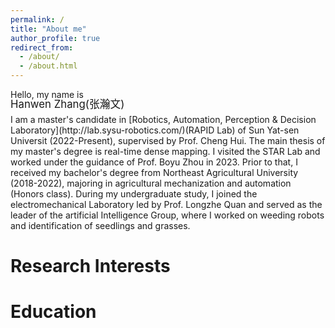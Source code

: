 ```yaml
---
permalink: /
title: "About me"
author_profile: true
redirect_from: 
  - /about/
  - /about.html
---
```




<!-- Hello, my name is -->
<p>
Hello, my name is
</p>
<p style="font-size: 1.2em; margin-top: -20px; margin-bottom: 5px;">
Hanwen Zhang(张瀚文)
</p>
I am a master's candidate in [Robotics, Automation, Perception & Decision Laboratory](http://lab.sysu-robotics.com/)(RAPID Lab) of Sun Yat-sen Universit (2022-Present), supervised by Prof. Cheng Hui. The main thesis of my master's degree is real-time dense mapping. I visited the STAR Lab and worked under the guidance of Prof. Boyu Zhou in 2023. 
Prior to that, I received my bachelor's degree from Northeast Agricultural University (2018-2022), majoring in agricultural mechanization and automation (Honors class). During my undergraduate study, I joined the electromechanical Laboratory led by Prof. Longzhe Quan and served as the leader of the artificial Intelligence Group, where I worked on weeding robots and identification of seedlings and grasses.

Research Interests
======

Education
======